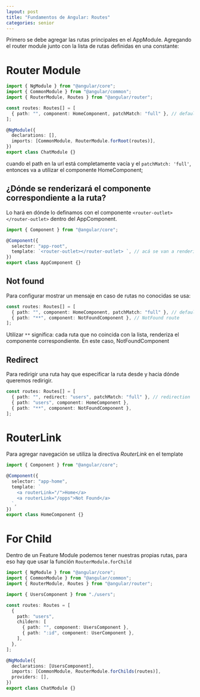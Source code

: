 ```yaml
---
layout: post
title: "Fundamentos de Angular: Routes"
categories: senior
---
```


Primero se debe agregar las rutas principales en el AppModule<!--more-->. Agregando el router module junto con la lista de rutas definidas en una constante:

# Router Module

```ts
import { NgModule } from "@angular/core";
import { CommonModule } from "@angular/common";
import { RouterModule, Routes } from "@angular/router";

const routes: Routes[] = [
  { path: "", component: HomeComponent, patchMatch: "full" }, // default route
];

@NgModule({
  declarations: [],
  imports: [CommonModule, RouterModule.forRoot(routes)],
})
export class ChatModule {}
```

cuando el path en la url está completamente vacía y el `patchMatch: 'full'`, entonces va a utilizar el componente HomeComponent;

## ¿Dónde se renderizará el componente correspondiente a la ruta?

Lo hará en dónde lo definamos con el componente `<router-outlet></router-outlet>` dentro del AppComponent.

```ts
import { Component } from "@angular/core";

@Component({
  selector: "app-root",
  template: `<router-outlet></router-outlet> `, // acá se van a renderizar todos los componentes correspondientes a las rutas definidas más arriba
})
export class AppComponent {}
```

## Not found

Para configurar mostrar un mensaje en caso de rutas no conocidas se usa:

```ts
const routes: Routes[] = [
  { path: "", component: HomeComponent, patchMatch: "full" }, // default route
  { path: "**", component: NotFoundComponent }, // NotFound route
];
```

Utilizar `**` significa: cada ruta que no coincida con la lista, renderiza el componente correspondiente. En este caso, NotFoundComponent

## Redirect

Para redirigir una ruta hay que especificar la ruta desde y hacia dónde queremos redirigir.

```ts
const routes: Routes[] = [
  { path: "", redirect: "users", patchMatch: "full" }, // redirection
  { path: "users", component: HomeComponent },
  { path: "**", component: NotFoundComponent },
];
```

# RouterLink

Para agregar navegación se utiliza la directiva _RouterLink_ en el template

```ts
import { Component } from "@angular/core";

@Component({
  selector: "app-home",
  template: `
    <a routerLink="/">Home</a>
    <a routerLink="/opps">Not Found</a>
  `,
})
export class HomeComponent {}
```

# For Child

Dentro de un Feature Module podemos tener nuestras propias rutas, para eso hay que usar la función `RouterModule.forChild`

```ts
import { NgModule } from "@angular/core";
import { CommonModule } from "@angular/common";
import { RouterModule, Routes } from "@angular/router";

import { UsersComponent } from "./users";

const routes: Routes = [
  {
    path: "users",
    childern: [
      { path: "", component: UsersComponent },
      { path: ":id", component: UserComponent },
    ],
  },
];

@NgModule({
  declarations: [UsersComponent],
  imports: [CommonModule, RouterModule.forChilds(routes)],
  providers: [],
})
export class ChatModule {}
```

